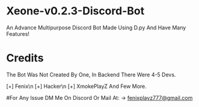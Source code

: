 # Xeone-v0.2.3-Discord-Bot
An Advance Multipurpose Discord Bot Made Using D.py And Have Many Features!

# Credits
The Bot Was Not Created By One, In Backend There Were 4-5 Devs.

[+] Fenix\n
[+] Hacker\n
[+] XmokePlayZ And Few More.

#For Any Issue DM Me On Discord Or Mail At:
-> fenixplayz777@gmail.com
